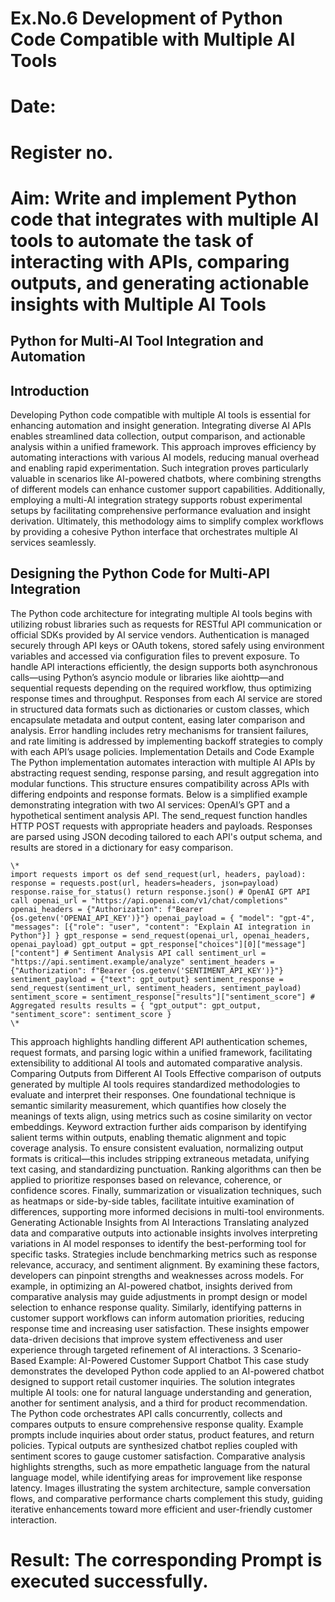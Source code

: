 # Ex.No.6 Development of Python Code Compatible with Multiple AI Tools

# Date:
# Register no.
# Aim: Write and implement Python code that integrates with multiple AI tools to automate the task of interacting with APIs, comparing outputs, and generating actionable insights with Multiple AI Tools

## Python for Multi-AI Tool Integration and Automation
## Introduction
Developing Python code compatible with multiple AI tools is essential for enhancing automation and insight generation. Integrating diverse AI APIs enables streamlined data collection, output comparison, and actionable analysis within a unified framework. This approach improves efficiency by automating interactions with various AI models, reducing manual overhead and enabling rapid experimentation.
Such integration proves particularly valuable in scenarios like AI-powered chatbots, where combining strengths of different models can enhance customer support capabilities. Additionally, employing a multi-AI integration strategy supports robust experimental setups by facilitating comprehensive performance evaluation and insight derivation.
Ultimately, this methodology aims to simplify complex workflows by providing a cohesive Python interface that orchestrates multiple AI services seamlessly.
## Designing the Python Code for Multi-API Integration
The Python code architecture for integrating multiple AI tools begins with utilizing robust libraries such as requests for RESTful API communication or official SDKs provided by AI service vendors. Authentication is managed securely through API keys or OAuth tokens, stored safely using environment variables and accessed via configuration files to prevent exposure.
To handle API interactions efficiently, the design supports both asynchronous calls—using Python’s asyncio module or libraries like aiohttp—and sequential requests depending on the required workflow, thus optimizing response times and throughput.
Responses from each AI service are stored in structured data formats such as dictionaries or custom classes, which encapsulate metadata and output content, easing later comparison and analysis. Error handling includes retry mechanisms for transient failures, and rate limiting is addressed by implementing backoff strategies to comply with each API’s usage policies.
Implementation Details and Code Example
The Python implementation automates interaction with multiple AI APIs by abstracting request sending, response parsing, and result aggregation into modular functions. This structure ensures compatibility across APIs with differing endpoints and response formats.
Below is a simplified example demonstrating integration with two AI services: OpenAI’s GPT and a hypothetical sentiment analysis API. The send_request function handles HTTP POST requests with appropriate headers and payloads. Responses are parsed using JSON decoding tailored to each API's output schema, and results are stored in a dictionary for easy comparison.
```
\*
import requests import os def send_request(url, headers, payload): response = requests.post(url, headers=headers, json=payload) response.raise_for_status() return response.json() # OpenAI GPT API call openai_url = "https://api.openai.com/v1/chat/completions" openai_headers = {"Authorization": f"Bearer {os.getenv('OPENAI_API_KEY')}"} openai_payload = { "model": "gpt-4", "messages": [{"role": "user", "content": "Explain AI integration in Python"}] } gpt_response = send_request(openai_url, openai_headers, openai_payload) gpt_output = gpt_response["choices"][0]["message"]["content"] # Sentiment Analysis API call sentiment_url = "https://api.sentiment.example/analyze" sentiment_headers = {"Authorization": f"Bearer {os.getenv('SENTIMENT_API_KEY')}"} sentiment_payload = {"text": gpt_output} sentiment_response = send_request(sentiment_url, sentiment_headers, sentiment_payload) sentiment_score = sentiment_response["results"]["sentiment_score"] # Aggregated results results = { "gpt_output": gpt_output, "sentiment_score": sentiment_score }
\*
```
This approach highlights handling different API authentication schemes, request formats, and parsing logic within a unified framework, facilitating extensibility to additional AI tools and automated comparative analysis.
Comparing Outputs from Different AI Tools
Effective comparison of outputs generated by multiple AI tools requires standardized methodologies to evaluate and interpret their responses. One foundational technique is semantic similarity measurement, which quantifies how closely the meanings of texts align, using metrics such as cosine similarity on vector embeddings. Keyword extraction further aids comparison by identifying salient terms within outputs, enabling thematic alignment and topic coverage analysis.
To ensure consistent evaluation, normalizing output formats is critical—this includes stripping extraneous metadata, unifying text casing, and standardizing punctuation. Ranking algorithms can then be applied to prioritize responses based on relevance, coherence, or confidence scores.
Finally, summarization or visualization techniques, such as heatmaps or side-by-side tables, facilitate intuitive examination of differences, supporting more informed decisions in multi-tool environments.
Generating Actionable Insights from AI Interactions
Translating analyzed data and comparative outputs into actionable insights involves interpreting variations in AI model responses to identify the best-performing tool for specific tasks. Strategies include benchmarking metrics such as response relevance, accuracy, and sentiment alignment. By examining these factors, developers can pinpoint strengths and weaknesses across models.
For example, in optimizing an AI-powered chatbot, insights derived from comparative analysis may guide adjustments in prompt design or model selection to enhance response quality. Similarly, identifying patterns in customer support workflows can inform automation priorities, reducing response time and increasing user satisfaction.
These insights empower data-driven decisions that improve system effectiveness and user experience through targeted refinement of AI interactions.
3
Scenario-Based Example: AI-Powered Customer Support Chatbot
This case study demonstrates the developed Python code applied to an AI-powered chatbot designed to support retail customer inquiries. The solution integrates multiple AI tools: one for natural language understanding and generation, another for sentiment analysis, and a third for product recommendation. The Python code orchestrates API calls concurrently, collects and compares outputs to ensure comprehensive response quality.
Example prompts include inquiries about order status, product features, and return policies. Typical outputs are synthesized chatbot replies coupled with sentiment scores to gauge customer satisfaction. Comparative analysis highlights strengths, such as more empathetic language from the natural language model, while identifying areas for improvement like response latency.
Images illustrating the system architecture, sample conversation flows, and comparative performance charts complement this study, guiding iterative enhancements toward more efficient and user-friendly customer interaction.

# Result: The corresponding Prompt is executed successfully.
